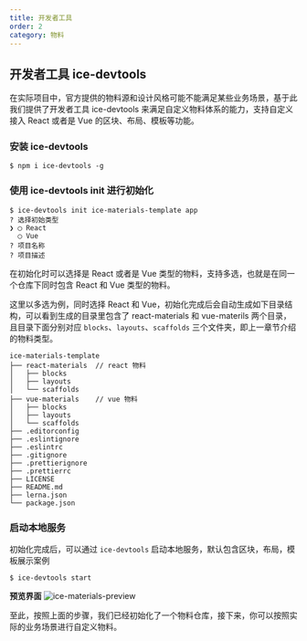 ```yaml
---
title: 开发者工具
order: 2
category: 物料
---
```


## 开发者工具 ice-devtools

在实际项目中，官方提供的物料源和设计风格可能不能满足某些业务场景，基于此我们提供了开发者工具 ice-devtools 来满足自定义物料体系的能力，支持自定义接入 React 或者是 Vue 的区块、布局、模板等功能。

### 安装 ice-devtools

```
$ npm i ice-devtools -g
```

### 使用 ice-devtools init 进行初始化

```
$ ice-devtools init ice-materials-template app
? 选择初始类型
❯ ◯ React
  ◯ Vue
? 项目名称
? 项目描述
```

在初始化时可以选择是 React 或者是 Vue 类型的物料，支持多选，也就是在同一个仓库下同时包含 React 和 Vue 类型的物料。

这里以多选为例，同时选择 React 和 Vue，初始化完成后会自动生成如下目录结构，可以看到生成的目录里包含了 react-materials 和 vue-materils 两个目录， 且目录下面分别对应 `blocks`、`layouts`、`scaffolds` 三个文件夹，即上一章节介绍的物料类型。

```
ice-materials-template
├── react-materials  // react 物料
│   ├── blocks
│   ├── layouts
│   └── scaffolds
├── vue-materials    // vue 物料
│   ├── blocks
│   ├── layouts
│   └── scaffolds
├── .editorconfig
├── .eslintignore
├── .eslintrc
├── .gitignore
├── .prettierignore
├── .prettierrc
├── LICENSE
├── README.md
├── lerna.json
└── package.json
```

### 启动本地服务

初始化完成后，可以通过 `ice-devtools` 启动本地服务，默认包含区块，布局，模板展示案例

```
$ ice-devtools start
```

**预览界面**
![ice-materials-preview](https://img.alicdn.com/tfs/TB17haCnKuSBuNjy1XcXXcYjFXa-2858-1586.png)

至此，按照上面的步骤，我们已经初始化了一个物料仓库，接下来，你可以按照实际的业务场景进行自定义物料。
